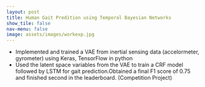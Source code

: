 ```yaml
---
layout: post
title: Human Gait Predition using Temporal Bayesian Networks
show_tile: false
nav-menu: false
image: assets/images/workexp.jpg
---
```

<div>
		<ul>
			<li>Implemented and trained a VAE from inertial sensing data (accelormeter, gyrometer) using Keras, TensorFlow in python</li>
			<li>Used the latent space variables from the VAE to train a CRF model followed by LSTM for gait prediction.Obtained a final F1 score of 0.75 and finished second in the leaderboard. (Competition Project)</li>
		</ul>
</div>